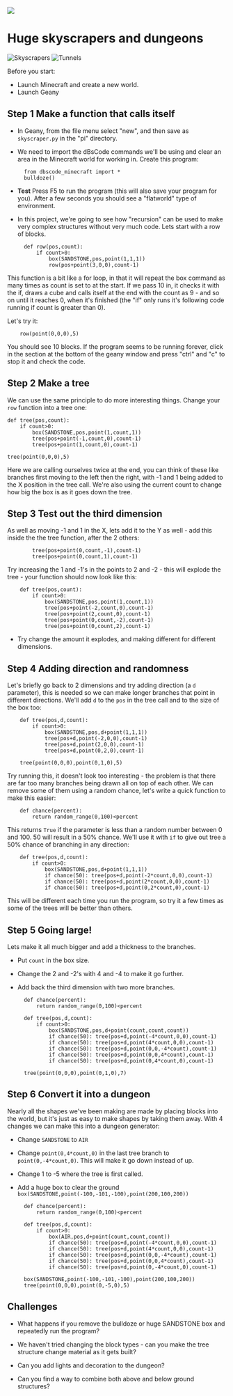 ![](../images/dbscode.png)

# Huge skyscrapers and dungeons

![Skyscrapers](../images/skyscraper.jpg "Skyscrapers")
![Tunnels](../images/tunnels.jpg "Tunnels")

Before you start:

* Launch Minecraft and create a new world.
* Launch Geany

## Step 1 Make a function that calls itself

* In Geany, from the file menu select "new", and then save as
  `skyscraper.py` in the "pi" directory.

* We need to import the dBsCode commands we'll be using and clear an
area in the Minecraft world for working in. Create this program:

        from dbscode_minecraft import *
        bulldoze()

* **Test** Press F5 to run the program (this will also save your program
for you). After a few seconds you should see a "flatworld" type of
environment.

* In this project, we're going to see how "recursion" can be used to
make very complex structures without very much code. Lets start with a
row of blocks.

        def row(pos,count):
            if count>0:
                box(SANDSTONE,pos,point(1,1,1))
                row(pos+point(3,0,0),count-1)

This function is a bit like a for loop, in that it will repeat the box
command as many times as count is set to at the start. If we pass 10 in,
it checks it with the if, draws a cube and calls itself at the end with
the count as 9 - and so on until it reaches 0, when it's finished (the
"if" only runs it's following code running if count is greater than 0).

Let's try it:

        row(point(0,0,0),5)

You should see 10 blocks. If the program seems to be running forever,
click in the section at the bottom of the geany window and press "ctrl"
and "c" to stop it and check the code.

## Step 2 Make a tree

We can use the same principle to do more interesting things. Change your
`row` function into a tree one:

    def tree(pos,count):
        if count>0:
            box(SANDSTONE,pos,point(1,count,1))
            tree(pos+point(-1,count,0),count-1)
            tree(pos+point(1,count,0),count-1)

    tree(point(0,0,0),5)

Here we are calling ourselves twice at the end, you can think of these
like branches first moving to the left then the right, with -1 and 1
being added to the X position in the tree call. We're also using the
current count to change how big the box is as it goes down the tree.

## Step 3 Test out the third dimension

As well as moving -1 and 1 in the X, lets add it to the Y as well - add
this inside the the tree function, after the 2 others:

            tree(pos+point(0,count,-1),count-1)
            tree(pos+point(0,count,1),count-1)

Try increasing the 1 and -1's in the points to 2 and -2 - this will
explode the tree - your function should now look like this:

        def tree(pos,count):
            if count>0:
                box(SANDSTONE,pos,point(1,count,1))
                tree(pos+point(-2,count,0),count-1)
                tree(pos+point(2,count,0),count-1)
                tree(pos+point(0,count,-2),count-1)
                tree(pos+point(0,count,2),count-1)

* Try change the amount it explodes, and making different for different
  dimensions.

## Step 4 Adding direction and randomness

Let's briefly go back to 2 dimensions and try adding direction (a `d`
parameter), this is needed so we can make longer branches that point in
different directions. We'll add `d` to the `pos` in the tree call and to
the size of the box too:

        def tree(pos,d,count):
            if count>0:
                box(SANDSTONE,pos,d+point(1,1,1))
                tree(pos+d,point(-2,0,0),count-1)
                tree(pos+d,point(2,0,0),count-1)
                tree(pos+d,point(0,2,0),count-1)

        tree(point(0,0,0),point(0,1,0),5)

Try running this, it doesn't look too interesting - the problem is that
there are far too many branches being drawn all on top of each other. We
can remove some of them using a random chance, let's write a quick
function to make this easier:

        def chance(percent):
            return random_range(0,100)<percent

This returns `True` if the parameter is less than a random number
between 0 and 100. 50 will result in a 50% chance. We'll use it with
`if` to give out tree a 50% chance of branching in any direction:

        def tree(pos,d,count):
            if count>0:
                box(SANDSTONE,pos,d+point(1,1,1))
                if chance(50): tree(pos+d,point(-2*count,0,0),count-1)
                if chance(50): tree(pos+d,point(2*count,0,0),count-1)
                if chance(50): tree(pos+d,point(0,2*count,0),count-1)

This will be different each time you run the program, so try it a few
times as some of the trees will be better than others.

## Step 5 Going large!

Lets make it all much bigger and add a thickness to the branches.

* Put `count` in the box size.
* Change the 2 and -2's with 4 and -4 to make it go further.
* Add back the third dimension with two more branches.

        def chance(percent):
            return random_range(0,100)<percent

        def tree(pos,d,count):
            if count>0:
                box(SANDSTONE,pos,d+point(count,count,count))
                if chance(50): tree(pos+d,point(-4*count,0,0),count-1)
                if chance(50): tree(pos+d,point(4*count,0,0),count-1)
                if chance(50): tree(pos+d,point(0,0,-4*count),count-1)
                if chance(50): tree(pos+d,point(0,0,4*count),count-1)
                if chance(50): tree(pos+d,point(0,4*count,0),count-1)

        tree(point(0,0,0),point(0,1,0),7)

## Step 6 Convert it into a dungeon

Nearly all the shapes we've been making are made by placing blocks into
the world, but it's just as easy to make shapes by taking them away. With
4 changes we can make this into a dungeon generator:

* Change `SANDSTONE` to `AIR`
* Change `point(0,4*count,0)` in the last tree branch to
  `point(0,-4*count,0)`. This will make it go down instead of up.
* Change 1 to -5 where the tree is first called.
* Add a huge box to clear the ground
  `box(SANDSTONE,point(-100,-101,-100),point(200,100,200))`

        def chance(percent):
            return random_range(0,100)<percent

        def tree(pos,d,count):
            if count>0:
                box(AIR,pos,d+point(count,count,count))
                if chance(50): tree(pos+d,point(-4*count,0,0),count-1)
                if chance(50): tree(pos+d,point(4*count,0,0),count-1)
                if chance(50): tree(pos+d,point(0,0,-4*count),count-1)
                if chance(50): tree(pos+d,point(0,0,4*count),count-1)
                if chance(50): tree(pos+d,point(0,-4*count,0),count-1)

        box(SANDSTONE,point(-100,-101,-100),point(200,100,200))
        tree(point(0,0,0),point(0,-5,0),5)


## Challenges

* What happens if you remove the bulldoze or huge SANDSTONE box and
  repeatedly run the program?

* We haven't tried changing the block types - can you make the tree
structure change material as it gets built?

* Can you add lights and decoration to the dungeon?

* Can you find a way to combine both above and below ground structures?
